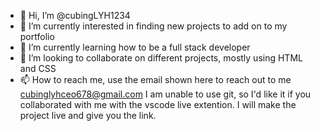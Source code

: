 - 👋 Hi, I’m @cubingLYH1234
- 👀 I’m currently interested in finding new projects to add on to my portfolio
- 🌱 I’m currently learning how to be a full stack developer
- 💞️ I’m looking to collaborate on different projects, mostly using HTML and CSS
- 📫 How to reach me, use the email shown here to reach out to me cubinglyhceo678@gmail.com
I am unable to use git, so I'd like it if you collaborated with me with the vscode live extention. I will make the project live and give you the link. 
<!---
cubingLYH1234/cubingLYH1234 is a ✨ special ✨ repository because its `README.md` (this file) appears on your GitHub profile.
You can click the Preview link to take a look at your changes.
--->
